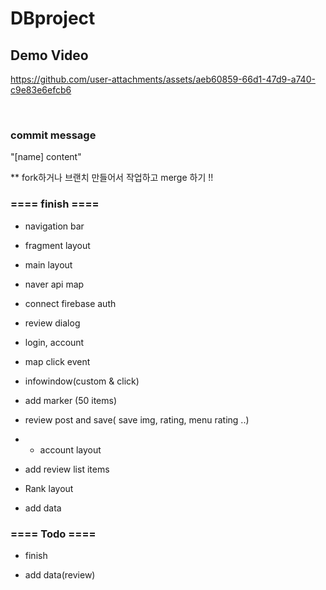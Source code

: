# DBproject

## Demo Video

https://github.com/user-attachments/assets/aeb60859-66d1-47d9-a740-c9e83e6efcb6

<br>

### commit message
"[name] content"

** fork하거나 브랜치 만들어서 작업하고 merge 하기 !!

### ==== finish ====

* navigation bar

* fragment layout

* main layout

* naver api map

* connect firebase auth

* review dialog

* login, account

* map click event

* infowindow(custom & click)

* add marker (50 items)

* review post and save( save img, rating, menu rating ..)

* * account layout

* add review list items

* Rank layout

* add data


### ==== Todo ====

* finish

* add data(review)
